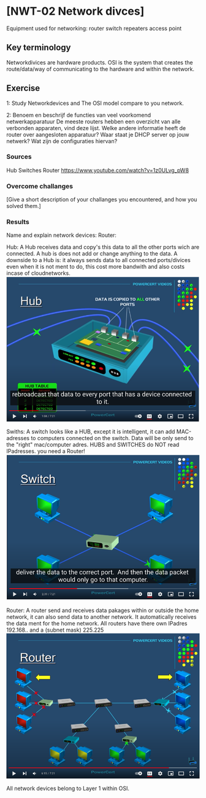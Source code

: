 # [NWT-02 Network divces]

Equipment used for networking: 
router
switch
repeaters
access point 

## Key terminology
Networkdivices are hardware products.
OSI is the system that creates the route/data/way of communicating to the hardware and within the network.  

## Exercise
1: Study Networkdevices and The OSI model compare to you network.

2: Benoem en beschrijf de functies van veel voorkomend netwerkapparatuur
De meeste routers hebben een overzicht van alle verbonden apparaten, vind deze lijst. Welke andere informatie heeft de router over aangesloten apparatuur?
Waar staat je DHCP server op jouw netwerk? Wat zijn de configuraties hiervan?

### Sources
Hub Switches Router
https://www.youtube.com/watch?v=1z0ULvg_pW8

### Overcome challanges
[Give a short description of your challanges you encountered, and how you solved them.]

### Results
Name and explain network devices: 
Router: 

Hub:
A Hub receives data and copy's this data to all the other ports wich are connected. A hub is does not add or change anything to the data. A downside to a Hub is: it always sends data to all connected ports/divices even when it is not ment to do, this cost more bandwith and also costs incase of cloudnetworks. 
![hub](../00_includes/Hub.png)


Swiths:
A switch looks like a HUB, except it is intelligent, it can add MAC-adresses to computers connected on the switch. Data will be only send to the "right" mac/computer adres.   HUBS and SWITCHES do NOT read IPadresses. you need a Router!
![switch](../00_includes/Switch.png)

Router:
A router send and receives data pakages within or outside the home network, it can also send data to another network. It automatically receives the data ment for the home network.   All routers have there own IPadres 192.168.. and a (subnet mask) 225.225
![router](../00_includes/Router.png)

All network devices belong to Layer 1 within OSI.  



